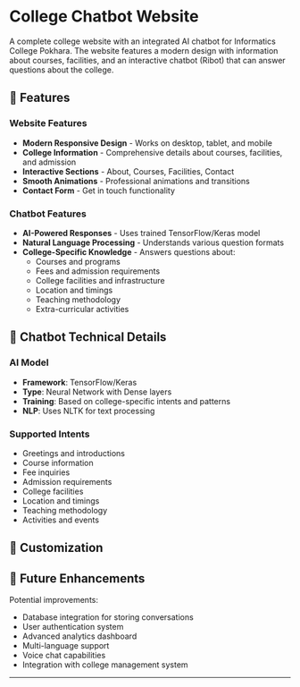 # College Chatbot Website

A complete college website with an integrated AI chatbot for Informatics College Pokhara. The website features a modern design with information about courses, facilities, and an interactive chatbot (Ribot) that can answer questions about the college.

## 🚀 Features

### Website Features
- **Modern Responsive Design** - Works on desktop, tablet, and mobile
- **College Information** - Comprehensive details about courses, facilities, and admission
- **Interactive Sections** - About, Courses, Facilities, Contact
- **Smooth Animations** - Professional animations and transitions
- **Contact Form** - Get in touch functionality

### Chatbot Features
- **AI-Powered Responses** - Uses trained TensorFlow/Keras model
- **Natural Language Processing** - Understands various question formats
- **College-Specific Knowledge** - Answers questions about:
  - Courses and programs
  - Fees and admission requirements
  - College facilities and infrastructure
  - Location and timings
  - Teaching methodology
  - Extra-curricular activities




## 🤖 Chatbot Technical Details

### AI Model
- **Framework**: TensorFlow/Keras
- **Type**: Neural Network with Dense layers
- **Training**: Based on college-specific intents and patterns
- **NLP**: Uses NLTK for text processing

### Supported Intents
- Greetings and introductions
- Course information
- Fee inquiries
- Admission requirements
- College facilities
- Location and timings
- Teaching methodology
- Activities and events

## 🔧 Customization

## 🎯 Future Enhancements

Potential improvements:
- Database integration for storing conversations
- User authentication system
- Advanced analytics dashboard
- Multi-language support
- Voice chat capabilities
- Integration with college management system

---
